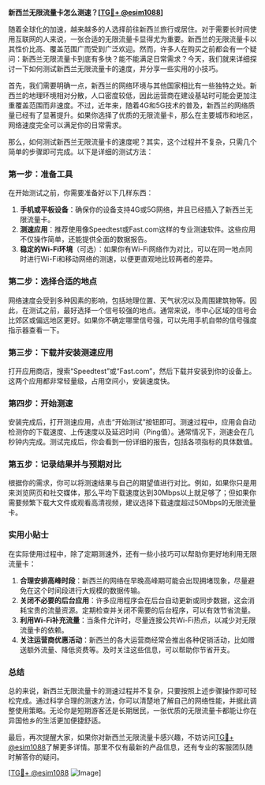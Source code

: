**新西兰无限流量卡怎么测速？[[TG💪+ @esim1088](https://t.me/s/esim1088)]**

随着全球化的加速，越来越多的人选择前往新西兰旅行或居住。对于需要长时间使用互联网的人来说，一张合适的无限流量卡显得尤为重要。新西兰的无限流量卡以其性价比高、覆盖范围广而受到广泛欢迎。然而，许多人在购买之前都会有一个疑问：新西兰无限流量卡到底有多快？能不能满足日常需求？今天，我们就来详细探讨一下如何测试新西兰无限流量卡的速度，并分享一些实用的小技巧。

首先，我们需要明确一点，新西兰的网络环境与其他国家相比有一些独特之处。新西兰的地理环境相对分散，人口密度较低，因此运营商在建设基站时可能会更加注重覆盖范围而非速度。不过，近年来，随着4G和5G技术的普及，新西兰的网络质量已经有了显著提升。如果你选择了优质的无限流量卡，那么在主要城市和地区，网络速度完全可以满足你的日常需求。

那么，如何测试新西兰无限流量卡的速度呢？其实，这个过程并不复杂，只需几个简单的步骤即可完成。以下是详细的测试方法：

### 第一步：准备工具

在开始测试之前，你需要准备好以下几样东西：

1. **手机或平板设备**：确保你的设备支持4G或5G网络，并且已经插入了新西兰无限流量卡。
2. **测速应用**：推荐使用像Speedtest或Fast.com这样的专业测速软件。这些应用不仅操作简单，还能提供全面的数据报告。
3. **稳定的Wi-Fi环境**（可选）：如果你有Wi-Fi网络作为对比，可以在同一地点同时进行Wi-Fi和移动网络的测速，以便更直观地比较两者的差异。

### 第二步：选择合适的地点

网络速度会受到多种因素的影响，包括地理位置、天气状况以及周围建筑物等。因此，在测试之前，最好选择一个信号较强的地点。通常来说，市中心区域的信号会比郊区或偏远地区更好。如果你不确定哪里信号强，可以先用手机自带的信号强度指示器查看一下。

### 第三步：下载并安装测速应用

打开应用商店，搜索“Speedtest”或“Fast.com”，然后下载并安装到你的设备上。这两个应用都非常轻量级，占用空间小，安装速度快。

### 第四步：开始测速

安装完成后，打开测速应用，点击“开始测试”按钮即可。测速过程中，应用会自动检测你的下载速度、上传速度以及延迟时间（Ping值）。通常情况下，测速会在几秒钟内完成。测试完成后，你会看到一份详细的报告，包括各项指标的具体数值。

### 第五步：记录结果并与预期对比

根据你的需求，你可以将测速结果与自己的期望值进行对比。例如，如果你只是用来浏览网页和社交媒体，那么平均下载速度达到30Mbps以上就足够了；但如果你需要频繁下载大文件或观看高清视频，建议选择下载速度超过50Mbps的无限流量卡。

### 实用小贴士

在实际使用过程中，除了定期测速外，还有一些小技巧可以帮助你更好地利用无限流量卡：

1. **合理安排高峰时段**：新西兰的网络在早晚高峰期可能会出现拥堵现象，尽量避免在这个时间段进行大规模的数据传输。
2. **关闭不必要的后台应用**：许多应用程序会在后台自动更新或同步数据，这会消耗宝贵的流量资源。定期检查并关闭不需要的后台程序，可以有效节省流量。
3. **利用Wi-Fi补充流量**：当条件允许时，尽量连接公共Wi-Fi热点，以减少对无限流量卡的依赖。
4. **关注运营商优惠活动**：新西兰的各大运营商经常会推出各种促销活动，比如赠送额外流量、降低资费等。及时关注这些信息，可以帮助你节省开支。

### 总结

总的来说，新西兰无限流量卡的测速过程并不复杂，只要按照上述步骤操作即可轻松完成。通过科学合理的测速方法，你可以清楚地了解自己的网络性能，并据此调整使用策略。无论你是短期游客还是长期居民，一张优质的无限流量卡都能让你在异国他乡的生活更加便捷舒适。

最后，再次提醒大家，如果你对新西兰无限流量卡感兴趣，不妨访问[TG💪+ @esim1088](https://t.me/s/esim1088)了解更多详情。那里不仅有最新的产品信息，还有专业的客服团队随时解答你的疑问。

[[TG💪+ @esim1088](https://t.me/s/esim1088) ![Image](https://i.postimg.cc/4NQfJmqS/Snipaste-2025-05-13-00-14-12.png)]